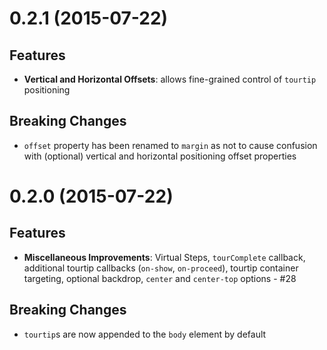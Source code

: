 <a name="0.2.1"></a>
# 0.2.1 (2015-07-22)

## Features

- **Vertical and Horizontal Offsets**: allows fine-grained control of `tourtip` positioning

## Breaking Changes

- `offset` property has been renamed to `margin` as not to cause confusion with (optional) vertical and horizontal positioning offset properties



<a name="0.2.0"></a>
# 0.2.0 (2015-07-22)

## Features

- **Miscellaneous Improvements**: Virtual Steps, `tourComplete` callback, additional tourtip callbacks (`on-show`, `on-proceed`), tourtip container targeting, optional backdrop, `center` and `center-top` options - #28

## Breaking Changes

- `tourtip`s are now appended to the `body` element by default